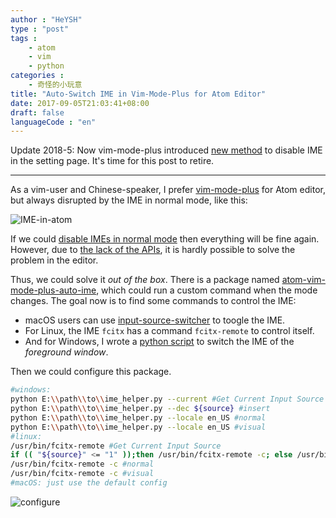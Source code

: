 ```yaml
---
author : "HeYSH"
type : "post"
tags :
    - atom
    - vim
    - python
categories :
    - 奇怪的小玩意
title: "Auto-Switch IME in Vim-Mode-Plus for Atom Editor"
date: 2017-09-05T21:03:41+08:00
draft: false
languageCode : "en"
---
```


Update 2018-5: Now vim-mode-plus introduced [new method](https://github.com/t9md/atom-vim-mode-plus/blob/master/CHANGELOG.md#1300) to disable IME in the setting page. It's time for this post to retire.

---

As a vim-user and Chinese-speaker, I prefer [vim-mode-plus](https://atom.io/packages/vim-mode-plus) for Atom editor, but always disrupted by the IME in normal mode, like this:

![IME-in-atom](/IME-in-atom.png)
<!--more-->

If we could [disable IMEs in normal mode](https://github.com/t9md/atom-vim-mode-plus/issues/446) then everything will be fine again. However, due to [the lack of the APIs](https://github.com/atom/atom/issues/1092), it is hardly possible to solve the problem in the editor.

Thus, we could solve it *out of the box*. There is a package named [atom-vim-mode-plus-auto-ime](https://atom.io/packages/vim-mode-plus-auto-ime), which could run a custom command when the mode changes. The goal now is to find some commands to control the IME:

* macOS users can use [input-source-switcher](https://github.com/vovkasm/input-source-switcher) to toogle the IME.
* For Linux, the IME `fcitx` has a command `fcitx-remote` to control itself.
* And for Windows, I wrote a [python script](https://github.com/heyeshuang/ime_helper) to switch the IME of the *foreground window*.

Then we could configure this package.
```bash
#windows:
python E:\\path\\to\\ime_helper.py --current #Get Current Input Source
python E:\\path\\to\\ime_helper.py --dec ${source} #insert
python E:\\path\\to\\ime_helper.py --locale en_US #normal
python E:\\path\\to\\ime_helper.py --locale en_US #visual
#linux:
/usr/bin/fcitx-remote #Get Current Input Source
if (( "${source}" <= "1" ));then /usr/bin/fcitx-remote -c; else /usr/bin/fcitx-remote -o ;fi #insert
/usr/bin/fcitx-remote -c #normal
/usr/bin/fcitx-remote -c #visual
#macOS: just use the default config
```
![configure](/atom-vim-configure.png)
